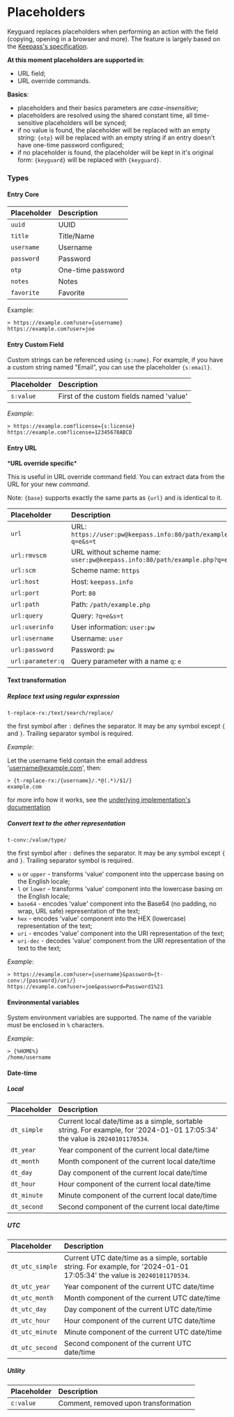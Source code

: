 # Placeholders

Keyguard replaces placeholders when performing an action with the field (copying, opening in a browser and more). The feature is largely based on the [Keepass's specification](https://keepass.info/help/base/placeholders.html). 

**At this moment placeholders are supported in**:

- URL field;
- URL override commands.

**Basics**:

- placeholders and their basics parameters are _case-insensitive_;
- placeholders are resolved using the shared constant time, all time-sensitive placeholders will be synced;
- if no value is found, the placeholder will be replaced with an empty string: `{otp}` will be replaced with an empty string if an entry doesn't have one-time password configured;
- if no placeholder is found, the placeholder will be kept in it's original form: `{keyguard}` will be replaced with `{keyguard}`.

### Types
#### Entry Core

| Placeholder | Description |
| :- | :---- |
| `uuid` | UUID |
| `title` | Title/Name  |
| `username` | Username |
| `password` | Password |
| `otp` | One-time password |
| `notes` | Notes |
| `favorite` | Favorite |

Example:
```
> https://example.com?user={username}
https://example.com?user=joe
```

#### Entry Custom Field
Custom strings can be referenced using `{s:name}`. For example, if you have a custom string named "Email", you can use the placeholder `{s:email}`. 

| Placeholder | Description |
| :- | :---- |
| `s:value` | First of the custom fields named 'value' |

_Example_:
```
> https://example.com?license={s:license}
https://example.com?license=12345678ABCD
```

#### Entry URL
\***URL override specific**\*

This is useful in URL override command field. You can extract data from the URL for your new *command*.

Note: `{base}` supports exactly the same parts as `{url}` and is identical to it.  

| Placeholder | Description |
| :- | :---- |
| `url` | URL: `https://user:pw@keepass.info:80/path/example.php?q=e&s=t` |
| `url:rmvscm` | URL without scheme name: `user:pw@keepass.info:80/path/example.php?q=e&s=t` |
| `url:scm` | Scheme name: `https` |
| `url:host` | Host: `keepass.info` |
| `url:port` | Port: `80` |
| `url:path` | Path: `/path/example.php` |
| `url:query` | Query: `?q=e&s=t` |
| `url:userinfo` | User information: `user:pw` |
| `url:username` | Username: `user` |
| `url:password` | Password: `pw` |
| `url:parameter:q` | Query parameter with a name `q`: `e` |

#### Text transformation

##### Replace text using regular expression

```
t-replace-rx:/text/search/replace/
```
the first symbol after `:` defines the separator. It may be any symbol except `{` and `}`. Trailing separator symbol is required.

_Example_:

Let the username field contain the email address 'username@example.com', then:
```
> {t-replace-rx:/{username}/.*@(.*)/$1/}
example.com
```

for more info how it works, see the [underlying implementation's documentation](https://kotlinlang.org/api/latest/jvm/stdlib/kotlin.text/-regex/replace.html)

##### Convert text to the other representation

```
t-conv:/value/type/
```
the first symbol after `:` defines the separator. It may be any symbol except `{` and `}`. Trailing separator symbol is required.

- `u` or `upper` - transforms 'value' component into the uppercase basing on the English locale;
- `l` or `lower` - transforms 'value' component into the lowercase basing on the English locale;
- `base64` - encodes 'value' component into the Base64 (no padding, no wrap, URL safe) representation of the text;
- `hex` - encodes 'value' component into the HEX (lowercase) representation of the text;
- `uri` - encodes 'value' component into the URI representation of the text;
- `uri-dec` - decodes 'value' component from the URI representation of the text to the text;

_Example_:
```
> https://example.com?user={username}&password={t-conv:/{password}/uri/}
https://example.com?user=joe&password=Password1%21
```

#### Environmental variables

System environment variables are supported. 
The name of the variable must be enclosed in `%` characters.

_Example_:
```
> {%HOME%}
/home/username
```

#### Date-time
##### Local

| Placeholder | Description |
| :- | :---- |
| `dt_simple` | Current local date/time as a simple, sortable string. For example, for '2024-01-01 17:05:34' the value is `20240101170534`. |
| `dt_year` | Year component of the current local date/time |
| `dt_month` | Month component of the current local date/time |
| `dt_day` | Day component of the current local date/time |
| `dt_hour` | Hour component of the current local date/time |
| `dt_minute` | Minute component of the current local date/time |
| `dt_second` | Second component of the current local date/time |

##### UTC

| Placeholder | Description |
| :- | :---- |
| `dt_utc_simple` | Current UTC date/time as a simple, sortable string. For example, for '2024-01-01 17:05:34' the value is `20240101170534`. |
| `dt_utc_year` | Year component of the current UTC date/time |
| `dt_utc_month` | Month component of the current UTC date/time |
| `dt_utc_day` | Day component of the current UTC date/time |
| `dt_utc_hour` | Hour component of the current UTC date/time |
| `dt_utc_minute` | Minute component of the current UTC date/time |
| `dt_utc_second` | Second component of the current UTC date/time |

##### Utility

| Placeholder | Description |
| :-- | :---- |
| `c:value` | Comment, removed upon transformation |

